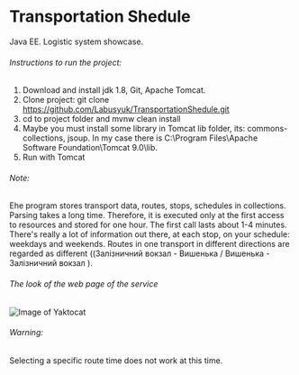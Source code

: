 # Transportation Shedule
Java EE. Logistic system showcase. 

###### Instructions to run the project:

1. Download and install jdk 1.8, Git, Apache Tomcat.
2. Clone project: git clone https://github.com/Labusyuk/TransportationShedule.git
3. cd to project folder and mvnw clean install
4. Maybe you must install some library in Tomcat lib folder, its: commons-collections, jsoup. In my case there is C:\Program Files\Apache Software Foundation\Tomcat 9.0\lib.
4. Run with Tomcat

###### Note: 
Еhe program stores transport data, routes, stops, schedules in collections. Parsing takes a long time. Therefore, it is executed only at the first access to resources and stored for one hour. The first call lasts about 1-4 minutes.
There's really a lot of information out there, at each stop, on your schedule: weekdays and weekends. Routes in one transport in different directions are regarded as different ((Залізничний вокзал - Вишенька   /  Вишенька - Залізничний вокзал ).

###### The look of the web page of the service

![Image of Yaktocat](https://raw.githubusercontent.com/Labusyuk/TransportationShedule/master/webview.png)

###### Warning: 
Selecting a specific route time does not work at this time.
